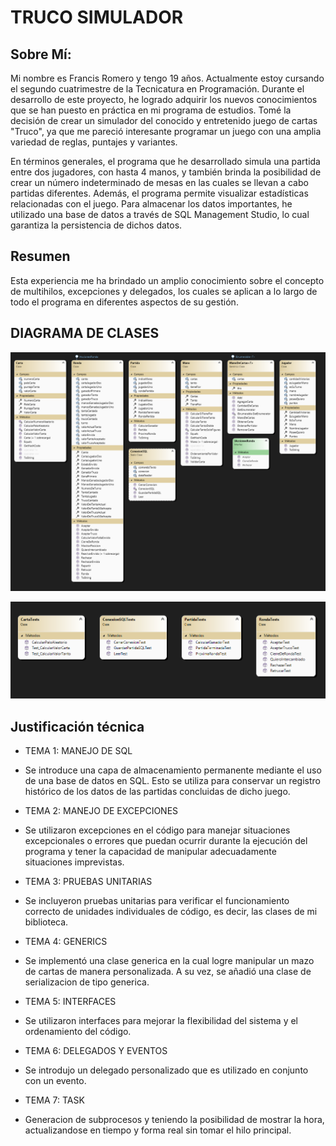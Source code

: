 # TRUCO SIMULADOR

## Sobre Mí:

Mi nombre es Francis Romero y tengo 19 años. Actualmente estoy cursando el segundo cuatrimestre de la Tecnicatura en Programación. Durante el desarrollo de este proyecto, he logrado adquirir los nuevos conocimientos que se han puesto en práctica en mi programa de estudios. Tomé la decisión de crear un simulador del conocido y entretenido juego de cartas "Truco", ya que me pareció interesante programar un juego con una amplia variedad de reglas, puntajes y variantes.

En términos generales, el programa que he desarrollado simula una partida entre dos jugadores, con hasta 4 manos, y también brinda la posibilidad de crear un número indeterminado de mesas en las cuales se llevan a cabo partidas diferentes. Además, el programa permite visualizar estadísticas relacionadas con el juego. Para almacenar los datos importantes, he utilizado una base de datos a través de SQL Management Studio, lo cual garantiza la persistencia de dichos datos.

## Resumen

Esta experiencia me ha brindado un amplio conocimiento sobre el concepto de multihilos, excepciones y delegados, los cuales se aplican a lo largo de todo el programa en diferentes aspectos de su gestión.

## DIAGRAMA DE CLASES
![Diagrama de Clases](./DiagramaDeClasesBiblioteca.png)

![Diagrama de Clases](./DiagramaDeClasesTesteos.png)

## Justificación técnica

- TEMA 1: MANEJO DE SQL
 - Se introduce una capa de almacenamiento permanente mediante el uso de una base de datos en SQL. Esto se utiliza para conservar un registro histórico de los datos de las partidas concluidas de dicho juego.

- TEMA 2: MANEJO DE EXCEPCIONES
 - Se utilizaron excepciones en el código para manejar situaciones excepcionales o errores que puedan ocurrir durante la ejecución del programa y tener la capacidad de manipular adecuadamente situaciones imprevistas.

- TEMA 3: PRUEBAS UNITARIAS
 - Se incluyeron pruebas unitarias para verificar el funcionamiento correcto de unidades individuales de código, es decir, las clases de mi biblioteca.

- TEMA 4: GENERICS
 - Se implementó una clase generica en la cual logre manipular un mazo de cartas de manera personalizada. A su vez, se añadió una clase de serializacion de tipo generica.

- TEMA 5: INTERFACES
 - Se utilizaron interfaces para mejorar la flexibilidad del sistema y el ordenamiento del código. 

- TEMA 6: DELEGADOS Y EVENTOS
 - Se introdujo un delegado personalizado que es utilizado en conjunto con un evento.

- TEMA 7: TASK
 - Generacion de subprocesos y teniendo la posibilidad de mostrar la hora, actualizandose en tiempo y forma real sin tomar el hilo principal.
